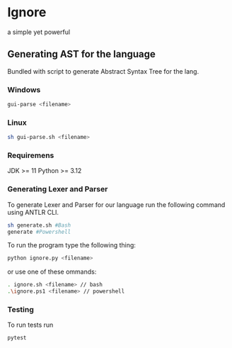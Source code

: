 # Ignore

a simple yet powerful

## Generating AST for the language

Bundled with script to generate Abstract Syntax Tree for the lang.

### Windows

```powershell
gui-parse <filename>
```

### Linux

```bash
sh gui-parse.sh <filename>
```

### Requiremens

JDK >= 11
Python >= 3.12

### Generating Lexer and Parser

To generate Lexer and Parser for our language run the following command using ANTLR CLI.

```bash
sh generate.sh #Bash
generate #Powershell
```

To run the program type the following thing:

```bash
python ignore.py <filename>
```

or use one of these ommands:

```bash
. ignore.sh <filename> // bash
.\ignore.ps1 <filename> // powershell
```

### Testing

To run tests run

```bash
pytest
```
